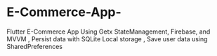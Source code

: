 # E-Commerce-App-
Flutter E-Commerce App Using Getx StateManagement, Firebase, and MVVM ,
Persist data with SQLite Local storage ,
Save user data using SharedPreferences

